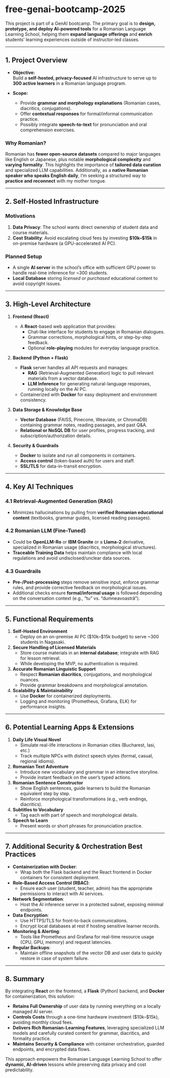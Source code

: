 # free-genai-bootcamp-2025

This project is part of a GenAI bootcamp. The primary goal is to **design, prototype, and deploy AI-powered tools** for a Romanian Language Learning School, helping them **expand language offerings** and **enrich** students’ learning experiences outside of instructor-led classes.

---

## 1. Project Overview

- **Objective:**  
  Build a **self-hosted, privacy-focused** AI infrastructure to serve up to **300 active learners** in a Romanian language program.

- **Scope:**  
  - Provide **grammar and morphology explanations** (Romanian cases, diacritics, conjugations).  
  - Offer **contextual responses** for formal/informal communication practice.  
  - Possibly integrate **speech-to-text** for pronunciation and oral comprehension exercises.

### Why Romanian?
Romanian has **fewer open-source datasets** compared to major languages like English or Japanese, plus notable **morphological complexity** and **varying formality**. This highlights the importance of **tailored data curation** and specialized LLM capabilities. Additionally, as a **native Romanian speaker who speaks English daily**, I’m seeking a structured way to **practice and reconnect** with my mother tongue.

---

## 2. Self-Hosted Infrastructure

### Motivations
1. **Data Privacy**: The school wants direct ownership of student data and course materials.  
2. **Cost Stability**: Avoid escalating cloud fees by investing **\$10k–\$15k** in on-premise hardware (a GPU-accelerated AI PC).

### Planned Setup
- A single **AI server** in the school’s office with sufficient GPU power to handle real-time inference for ~300 students.
- **Local Database** storing *licensed or purchased* educational content to avoid copyright issues.

---

## 3. High-Level Architecture

1. **Frontend (React)**
   - A **React**-based web application that provides:
     - Chat-like interface for students to engage in Romanian dialogues.
     - Grammar corrections, morphological hints, or step-by-step feedback.
     - Optional **role-playing** modules for everyday language practice.

2. **Backend (Python + Flask)**
   - **Flask** server handles all API requests and manages:
     - **RAG** (Retrieval-Augmented Generation) logic to pull relevant materials from a vector database.
     - **LLM Inference** for generating natural-language responses, running locally on the AI PC.
   - Containerized with **Docker** for easy deployment and environment consistency.

3. **Data Storage & Knowledge Base**
   - **Vector Database** (FAISS, Pinecone, Weaviate, or ChromaDB) containing grammar notes, reading passages, and past Q&A.
   - **Relational or NoSQL DB** for user profiles, progress tracking, and subscription/authorization details.

4. **Security & Guardrails**
   - **Docker** to isolate and run all components in containers.
   - **Access control** (token-based auth) for users and staff.
   - **SSL/TLS** for data-in-transit encryption.

---

## 4. Key AI Techniques

### 4.1 Retrieval-Augmented Generation (RAG)
- Minimizes hallucinations by pulling from **verified Romanian educational content** (textbooks, grammar guides, licensed reading passages).

### 4.2 Romanian LLM (Fine-Tuned)
- Could be **OpenLLM-Ro** or **IBM Granite** or a **Llama-2** derivative, specialized in Romanian usage (diacritics, morphological structures).
- **Traceable Training Data** helps maintain compliance with local regulations and avoid undisclosed/unclear data sources.

### 4.3 Guardrails
- **Pre-/Post-processing** steps remove sensitive input, enforce grammar rules, and provide corrective feedback on morphological issues.
- Additional checks ensure **formal/informal usage** is followed depending on the conversation context (e.g., “tu” vs. “dumneavoastră”).

---

## 5. Functional Requirements

1. **Self-Hosted Environment**  
   - Deploy on an on-premise AI PC (\$10k–\$15k budget) to serve ~300 students in Nagasaki.
2. **Secure Handling of Licensed Materials**  
   - Store course materials in an **internal database**; integrate with RAG for lesson retrieval.  
   - While developing the MVP, no authentication is required.
3. **Accurate Romanian Linguistic Support**  
   - Respect **Romanian diacritics**, conjugations, and morphological nuances.  
   - Provide grammar breakdowns and morphological annotation.
4. **Scalability & Maintainability**  
   - Use **Docker** for containerized deployments.  
   - Logging and monitoring (Prometheus, Grafana, ELK) for performance insights.

---

## 6. Potential Learning Apps & Extensions

1. **Daily Life Visual Novel**  
   - Simulate real-life interactions in Romanian cities (Bucharest, Iasi, etc.)
   - Track multiple NPCs with distinct speech styles (formal, casual, regional idioms).
2. **Romanian Text Adventure**  
   - Introduce new vocabulary and grammar in an interactive storyline.  
   - Provide instant feedback on the user’s typed actions.
3. **Romanian Sentence Constructor**  
   - Show English sentences, guide learners to build the Romanian equivalent step by step.  
   - Reinforce morphological transformations (e.g., verb endings, diacritics).
4. **Subtitles to Vocabulary**  
   - Tag each with part of speech and morphological details.
5. **Speech to Learn**  
   - Present words or short phrases for pronunciation practice.

---

## 7. Additional Security & Orchestration Best Practices

- **Containerization with Docker**:  
  - Wrap both the Flask backend and the React frontend in Docker containers for consistent deployment.
- **Role-Based Access Control (RBAC)**:
  - Ensure each user (student, teacher, admin) has the appropriate permissions to interact with AI services.
- **Network Segmentation**:
  - Host the AI inference server in a protected subnet, exposing minimal endpoints.
- **Data Encryption**:
  - Use HTTPS/TLS for front-to-back communications.
  - Encrypt local databases at rest if hosting sensitive learner records.
- **Monitoring & Alerting**:  
  - Tools like Prometheus and Grafana for real-time resource usage (CPU, GPU, memory) and request latencies.
- **Regular Backups**:  
  - Maintain offline snapshots of the vector DB and user data to quickly restore in case of system failure.

---

## 8. Summary

By integrating **React** on the frontend, a **Flask** (Python) backend, and **Docker** for containerization, this solution:

- **Retains Full Ownership** of user data by running everything on a locally managed AI server.
- **Controls Costs** through a one-time hardware investment (\$10k–\$15k), avoiding monthly cloud fees.
- **Delivers Rich Romanian-Learning Features**, leveraging specialized LLM models and carefully curated content for grammar, diacritics, and formality practice.
- **Maintains Security & Compliance** with container orchestration, guarded endpoints, and encrypted data flows.

This approach empowers the Romanian Language Learning School to offer **dynamic, AI-driven** lessons while preserving data privacy and cost predictability.
